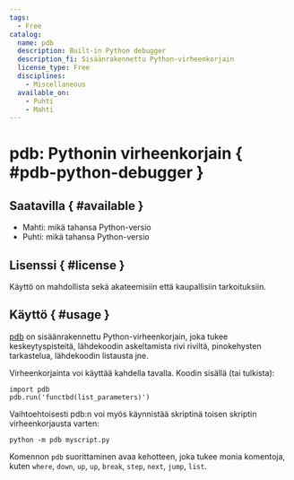 ```yaml
---
tags:
  - Free
catalog:
  name: pdb
  description: Built-in Python debugger
  description_fi: Sisäänrakennettu Python-virheenkorjain
  license_type: Free
  disciplines:
    - Miscellaneous
  available_on:
    - Puhti
    - Mahti
---
```


# pdb: Pythonin virheenkorjain { #pdb-python-debugger }

## Saatavilla { #available }

- Mahti: mikä tahansa Python-versio
- Puhti: mikä tahansa Python-versio

## Lisenssi { #license }

Käyttö on mahdollista sekä akateemisiin että kaupallisiin tarkoituksiin.

## Käyttö { #usage }

[pdb](https://docs.python.org/3/library/pdb.html) on sisäänrakennettu Python-virheenkorjain, joka tukee keskeytyspisteitä, lähdekoodin askeltamista rivi riviltä, pinokehysten tarkastelua, lähdekoodin listausta jne.

Virheenkorjainta voi käyttää kahdella tavalla. Koodin sisällä (tai tulkista):

```
import pdb
pdb.run('functbd(list_parameters)')
```

Vaihtoehtoisesti pdb:n voi myös käynnistää skriptinä toisen skriptin virheenkorjausta varten:

```
python -m pdb myscript.py
```

Komennon `pdb` suorittaminen avaa kehotteen, joka tukee monia komentoja, kuten `where`, `down`, `up`, `up`, `break`, `step`, `next`, `jump`, `list`.